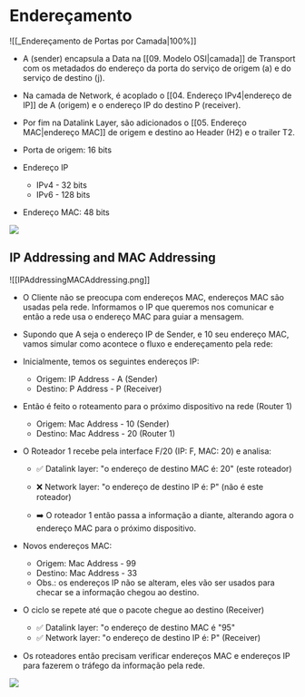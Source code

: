 # Endereçamento 

![[_Endereçamento de Portas por Camada|100%]]

- A (sender) encapsula a Data na [[09. Modelo OSI|camada]] de Transport com os metadados do endereço da porta do serviço de origem (a) e do serviço de destino (j).
- Na camada de Network, é acoplado o [[04. Endereço IPv4|endereço de IP]] de A (origem) e o endereço IP do destino P (receiver).
- Por fim na Datalink Layer, são adicionados o [[05. Endereço MAC|endereço MAC]] de origem e destino ao Header (H2) e o trailer T2.

- Porta de origem: 16 bits
- Endereço IP
	- IPv4 - 32 bits
	- IPv6 - 128 bits
- Endereço MAC: 48 bits

![](https://www.youtube.com/watch?v=yDTC6sbYFFE&list=PLBlnK6fEyqRgMCUAG0XRw78UA8qnv6jEx&index=18)

## IP Addressing and MAC Addressing
![[IPAddressingMACAddressing.png]]

- O Cliente não se preocupa com endereços MAC, endereços MAC são usadas pela rede. Informamos o IP que queremos nos comunicar e então a rede usa o endereço MAC para guiar a mensagem.
- Supondo que A seja o endereço IP de Sender, e 10 seu endereço MAC, vamos simular como acontece o fluxo e endereçamento pela rede:

- Inicialmente, temos os seguintes endereços IP:
	- Origem: IP Address - A (Sender)
	- Destino: P Address - P (Receiver)

- Então é feito o roteamento para o próximo dispositivo na rede (Router 1)
	- Origem: Mac Address - 10 (Sender)
	- Destino: Mac Address - 20 (Router 1)
- O Roteador 1 recebe pela interface F/20 (IP: F, MAC: 20) e analisa:
	- ✅ Datalink layer: "o endereço de destino MAC é: 20" (este roteador) 
	- ❌ Network layer: "o endereço de destino IP é: P" (não é este roteador)
	
	- ➡️ O roteador 1 então passa a informação a diante, alterando agora o endereço MAC para o próximo dispositivo. 

- Novos endereços MAC: 
	- Origem: Mac Address - 99
	- Destino: Mac Address - 33
	- Obs.: os endereços IP não se alteram, eles vão ser usados para checar se a informação chegou ao destino.

- O ciclo se repete até que o pacote chegue ao destino (Receiver)
	- ✅ Datalink layer: "o endereço de destino MAC é "95"
	- ✅ Network layer: "o endereço de destino IP é: P" (Receiver) 

- Os roteadores então precisam verificar endereços MAC e endereços IP para fazerem o tráfego da informação pela rede.

<img src="https://cdn.educba.com/academy/wp-content/uploads/2019/05/OSI-Model1_Done.jpg">